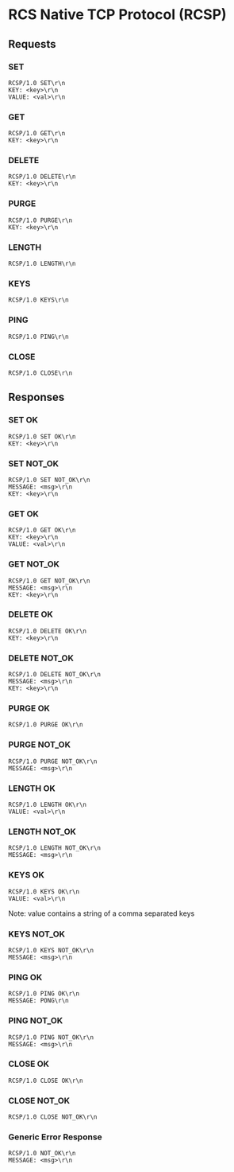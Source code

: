 # RCS Native TCP Protocol (RCSP)

## Requests

### SET

```
RCSP/1.0 SET\r\n
KEY: <key>\r\n
VALUE: <val>\r\n  
```

### GET

```
RCSP/1.0 GET\r\n
KEY: <key>\r\n
```

### DELETE

```
RCSP/1.0 DELETE\r\n
KEY: <key>\r\n
```

### PURGE

```
RCSP/1.0 PURGE\r\n
KEY: <key>\r\n
```

### LENGTH

```
RCSP/1.0 LENGTH\r\n
```

### KEYS

```
RCSP/1.0 KEYS\r\n
```

### PING

```
RCSP/1.0 PING\r\n
```

### CLOSE

```
RCSP/1.0 CLOSE\r\n
```

## Responses

### SET OK

```
RCSP/1.0 SET OK\r\n
KEY: <key>\r\n
```

### SET NOT_OK

```
RCSP/1.0 SET NOT_OK\r\n
MESSAGE: <msg>\r\n
KEY: <key>\r\n
```

### GET OK

```
RCSP/1.0 GET OK\r\n
KEY: <key>\r\n
VALUE: <val>\r\n
```

### GET NOT_OK

```
RCSP/1.0 GET NOT_OK\r\n
MESSAGE: <msg>\r\n
KEY: <key>\r\n
```


### DELETE OK

```
RCSP/1.0 DELETE OK\r\n
KEY: <key>\r\n
```

### DELETE NOT_OK

```
RCSP/1.0 DELETE NOT_OK\r\n
MESSAGE: <msg>\r\n
KEY: <key>\r\n
```

### PURGE OK

```
RCSP/1.0 PURGE OK\r\n
```

### PURGE NOT_OK

```
RCSP/1.0 PURGE NOT_OK\r\n
MESSAGE: <msg>\r\n
```

### LENGTH OK

```
RCSP/1.0 LENGTH OK\r\n
VALUE: <val>\r\n
```

### LENGTH NOT_OK

```
RCSP/1.0 LENGTH NOT_OK\r\n
MESSAGE: <msg>\r\n
```

### KEYS OK

```
RCSP/1.0 KEYS OK\r\n
VALUE: <val>\r\n
```

Note: value contains a string of a comma separated keys

### KEYS NOT_OK

```
RCSP/1.0 KEYS NOT_OK\r\n
MESSAGE: <msg>\r\n
```

### PING OK

```
RCSP/1.0 PING OK\r\n
MESSAGE: PONG\r\n
```

### PING NOT_OK

```
RCSP/1.0 PING NOT_OK\r\n
MESSAGE: <msg>\r\n
```

### CLOSE OK

```
RCSP/1.0 CLOSE OK\r\n
```

### CLOSE NOT_OK

```
RCSP/1.0 CLOSE NOT_OK\r\n
```

### Generic Error Response

```
RCSP/1.0 NOT_OK\r\n
MESSAGE: <msg>\r\n
```
